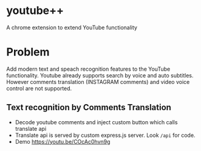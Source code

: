 # youtube++
A chrome extension to extend YouTube functionality

# Problem

Add modern text and speach recognition features to the YouTube functionality.
Youtube already supports search by voice and auto subtitles. However comments translation (INSTAGRAM comments) and video voice control are not supported.

## Text recognition by Comments Translation

- Decode youtube comments and inject custom button which calls translate api
- Translate api is served by custom express.js server. Look `/api` for code. 
- Demo https://youtu.be/COcAc0hvn9g

